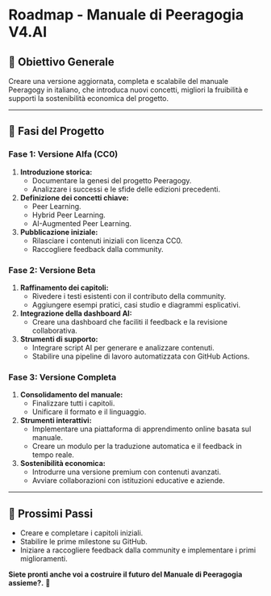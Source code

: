 # Roadmap - Manuale di Peeragogia V4.AI

## **🌟 Obiettivo Generale**
Creare una versione aggiornata, completa e scalabile del manuale Peeragogy in italiano, che introduca nuovi concetti, migliori la fruibilità e supporti la sostenibilità economica del progetto.

---

## **📅 Fasi del Progetto**

### **Fase 1: Versione Alfa (CC0)**
1. **Introduzione storica:**
   - Documentare la genesi del progetto Peeragogy.
   - Analizzare i successi e le sfide delle edizioni precedenti.
2. **Definizione dei concetti chiave:**
   - Peer Learning.
   - Hybrid Peer Learning.
   - AI-Augmented Peer Learning.
3. **Pubblicazione iniziale:**
   - Rilasciare i contenuti iniziali con licenza CC0.
   - Raccogliere feedback dalla community.

### **Fase 2: Versione Beta**
1. **Raffinamento dei capitoli:**
   - Rivedere i testi esistenti con il contributo della community.
   - Aggiungere esempi pratici, casi studio e diagrammi esplicativi.
2. **Integrazione della dashboard AI:**
   - Creare una dashboard che faciliti il feedback e la revisione collaborativa.
3. **Strumenti di supporto:**
   - Integrare script AI per generare e analizzare contenuti.
   - Stabilire una pipeline di lavoro automatizzata con GitHub Actions.

### **Fase 3: Versione Completa**
1. **Consolidamento del manuale:**
   - Finalizzare tutti i capitoli.
   - Unificare il formato e il linguaggio.
2. **Strumenti interattivi:**
   - Implementare una piattaforma di apprendimento online basata sul manuale.
   - Creare un modulo per la traduzione automatica e il feedback in tempo reale.
3. **Sostenibilità economica:**
   - Introdurre una versione premium con contenuti avanzati.
   - Avviare collaborazioni con istituzioni educative e aziende.

---

## **🔗 Prossimi Passi**
- Creare e completare i capitoli iniziali.
- Stabilire le prime milestone su GitHub.
- Iniziare a raccogliere feedback dalla community e implementare i primi miglioramenti.

**Siete pronti anche voi a costruire il futuro del Manuale di Peeragogia assieme?.** 🚀

